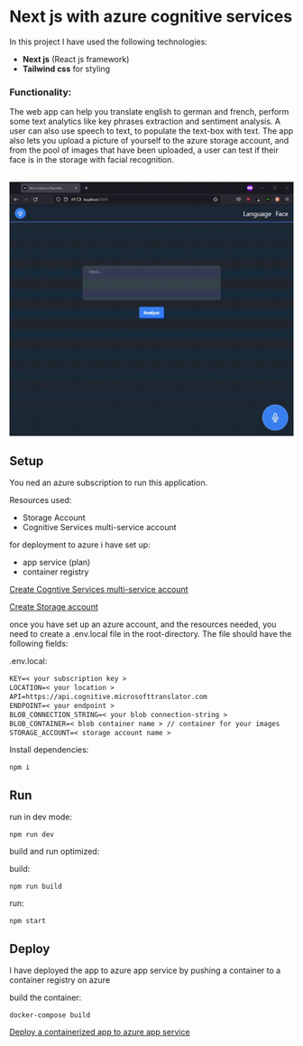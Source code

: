 <h1>Next js with azure cognitive services</h1>

In this project I have used the following technologies: <br>
- **Next js** (React js framework)
- **Tailwind css** for styling

<h3>Functionality:</h3>
The web app can help you translate english to german and french, perform some text analytics like key phrases extraction and sentiment analysis.
A user can also use speech to text, to populate the text-box with text.
The app also lets you upload a picture of yourself to the azure storage account, and from the pool of images that have been uploaded, a user can test if their face is in the storage with facial recognition.
<br/><br/>

![demo](https://github.com/devErLarsen/next-azure-cs/blob/main/showcase/2022-01-22%2022-09-12.gif)

<h2>Setup</h2>

You ned an azure subscription to run this application.

Resources used:<br>
- Storage Account <br>
- Cognitive Services multi-service account
    
for deployment to azure i have set up: <br>
- app service (plan) <br>
- container registry


<a href='https://docs.microsoft.com/en-us/azure/cognitive-services/cognitive-services-apis-create-account?tabs=multiservice'>Create Cogntive Services multi-service account</a>


<a href='https://docs.microsoft.com/en-us/azure/storage/common/storage-account-create?tabs=azure-portal'>Create Storage account</a>


once you have set up an azure account, and the resources needed, you need to create a .env.local file in the root-directory.
The file should have the following fields:
    
.env.local:
    
    KEY=< your subscription key >
    LOCATION=< your location >
    API=https://api.cognitive.microsofttranslator.com
    ENDPOINT=< your endpoint >
    BLOB_CONNECTION_STRING=< your blob connection-string >
    BLOB_CONTAINER=< blob container name > // container for your images
    STORAGE_ACCOUNT=< storage account name > 
    
Install dependencies: 

    npm i


<h2>Run</h2>
run in dev mode: 
    
    npm run dev
build and run optimized:

build:
    
    npm run build
run:
    
    npm start
    
    
<h2>Deploy</h2>
I have deployed the app to azure app service by pushing a container to a container registry on azure <br>


build the container:

    docker-compose build
    
<a href='https://code.visualstudio.com/docs/containers/app-service'>Deploy a containerized app to azure app service</a>
    
